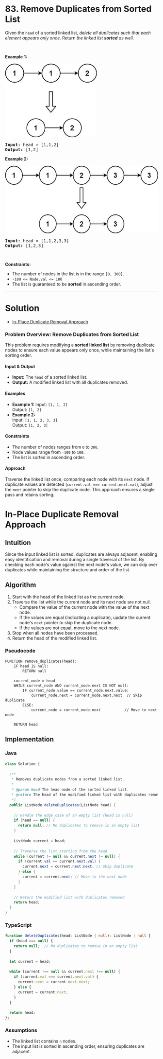 # 83. Remove Duplicates from Sorted List

<p>Given the <code>head</code> of a sorted linked list, <em>delete all duplicates such that each element appears only once</em>. Return <em>the linked list <strong>sorted</strong> as well</em>.</p>

<p>&nbsp;</p>
<p><strong class="example">Example 1:</strong></p>
<img alt="" style="width: 302px; height: 242px;" src="img/83-1.jpg">
<pre><strong>Input:</strong> head = [1,1,2]
<strong>Output:</strong> [1,2]
</pre>

<p><strong class="example">Example 2:</strong></p>
<img alt="" style="width: 542px; height: 222px;" src="img/83-2.jpg">
<pre><strong>Input:</strong> head = [1,1,2,3,3]
<strong>Output:</strong> [1,2,3]
</pre>

<p>&nbsp;</p>
<p><strong>Constraints:</strong></p>

<ul>
  <li>The number of nodes in the list is in the range <code>[0, 300]</code>.</li>
  <li><code>-100 &lt;= Node.val &lt;= 100</code></li>
  <li>The list is guaranteed to be <strong>sorted</strong> in ascending order.</li>
</ul>


---

# Solution

- [In-Place Duplicate Removal Approach](#in-place-duplicate-removal-approach)

### Problem Overview: Remove Duplicates from Sorted List

This problem requires modifying a **sorted linked list** by removing duplicate nodes to ensure each value appears only once, while maintaining the list's sorting order.

#### **Input & Output**
- **Input:** The `head` of a sorted linked list.
- **Output:** A modified linked list with all duplicates removed.

#### **Examples**
- **Example 1:**
  Input: `[1, 1, 2]`  
  Output: `[1, 2]`
- **Example 2:**  
  Input: `[1, 1, 2, 3, 3]`  
  Output: `[1, 2, 3]`

#### **Constraints**
- The number of nodes ranges from `0` to `300`.
- Node values range from `-100` to `100`.
- The list is sorted in ascending order.

#### **Approach**
Traverse the linked list once, comparing each node with its `next` node. If duplicate values are detected (`current.val === current.next.val`), adjust the `next` pointer to skip the duplicate node. This approach ensures a single pass and retains sorting.

# In-Place Duplicate Removal Approach

## **Intuition**

Since the input linked list is sorted, duplicates are always adjacent, enabling easy identification and removal during a single traversal of the list. By checking each node's value against the next node's value, we can skip over duplicates while maintaining the structure and order of the list.

## **Algorithm**

1. Start with the head of the linked list as the current node.
2. Traverse the list while the current node and its next node are not null.
   - Compare the value of the current node with the value of the next node.
   - If the values are equal (indicating a duplicate), update the current node's `next` pointer to skip the duplicate node.
   - If the values are not equal, move to the next node.
3. Stop when all nodes have been processed.
4. Return the head of the modified linked list.

### **Pseudocode**

```plaintext
FUNCTION remove_duplicates(head):
    IF head IS null:
        RETURN null

    current_node = head
    WHILE current_node AND current_node.next IS NOT null:
        IF current_node.value == current_node.next.value:
            current_node.next = current_node.next.next  // Skip duplicate
        ELSE:
            current_node = current_node.next           // Move to next node
    
    RETURN head
```

## **Implementation**

### Java

```java
class Solution {

  /**
   * Removes duplicate nodes from a sorted linked list.
   * 
   * @param head The head node of the sorted linked list.
   * @return The head of the modified linked list with duplicates removed.
   */
  public ListNode deleteDuplicates(ListNode head) {

    // Handle the edge case of an empty list (head is null)
    if (head == null) {
      return null; // No duplicates to remove in an empty list
    }

    ListNode current = head;

    // Traverse the list starting from the head
    while (current != null && current.next != null) {
      if (current.val == current.next.val) {
        current.next = current.next.next; // Skip duplicate
      } else {
        current = current.next; // Move to the next node
      }
    }

    // Return the modified list with duplicates removed
    return head;
  }
}
```

### TypeScript

```typescript
function deleteDuplicates(head: ListNode | null): ListNode | null {
  if (head === null) {
    return null;  // No duplicates to remove in an empty list
  }

  let current = head;

  while (current !== null && current.next !== null) {
    if (current.val === current.next.val) {
      current.next = current.next.next;
    } else {
      current = current.next;
    }
  }

  return head;
};
```


### **Assumptions**
- The linked list contains `n` nodes.
- The input list is sorted in ascending order, ensuring duplicates are adjacent.
